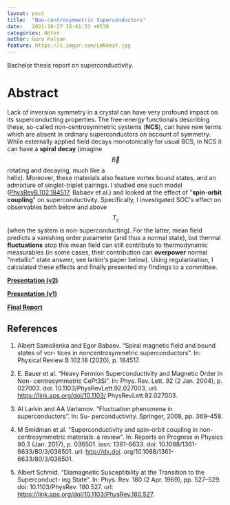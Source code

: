 ```yaml
---
layout: post
title:  "Non-centrosymmetric Superconductors"
date:   2021-10-27 16:41:33 +0530
categories: Notes
author: Guru Kalyan
feature: https://i.imgur.com/LmN4maY.jpg
---
```


Bachelor thesis report on superconductivity.

# Abstract
<!-- States formed by pairing in a superconductor can be classified according to their parity (for even frequency), namely
as even or odd parity (singlet or triplet respectively). However, this classification, relies on the presence of an inversion centre. -->

Lack of inversion symmetry in a crystal can have very profound impact on its
superconducting properties. The free-energy functionals describing these,
so-called non-centrosymmetric systems (**NCS**), can have new terms which are absent in ordinary superconductors
on account of symmetry. While externally applied field decays monotonically for usual BCS, in NCS
it can have a **spiral** **decay** (imagine $$ \vec{B} $$ rotating and decaying, much like a   
helix). Moreover, these materials also feature vortex bound states, and an admixture of
singlet-triplet pairings. I studied one such model ([PhysRevB.102.184517](https://journals.aps.org/prb/abstract/10.1103/PhysRevB.102.184517), Babaev et al.) and looked at the effect of "**spin**-**orbit**
**coupling**" on superconductivity. Specifically, I investigated SOC's effect
on observables both below and above $$ T_c $$ (when the system is non-superconducting). For the latter, mean field predicts a vanishing order parameter (and thus a normal state), but thermal **fluctuations** atop this mean field can still contribute to thermodynamic measurables (in some cases, their contribution can **overpower** normal "metallic" state answer, see larkin's paper below). Using regularization, I calculated these effects and finally presented my findings to a committee.





**<a href="https://guruzeta.github.io/sun/pdfs/btp_phase1_slides_vtwo.pdf" target="_blank">
Presentation (v2)</a>**

**<a href="https://guruzeta.github.io/sun/pdfs/btp_phase1_slides.pdf" target="_blank">
Presentation (v1)</a>**

**<a href="https://guruzeta.github.io/sun/pdfs/btp_phase1.pdf" target="_blank">
Final Report</a>**

## References

1. Albert Samoilenka and Egor Babaev. “Spiral magnetic field and bound states of vor- tices in noncentrosymmetric superconductors”. In: Physical Review B 102.18 (2020), p. 184517.
2. E. Bauer et al. “Heavy Fermion Superconductivity and Magnetic Order in Non- centrosymmetric CePt3Si”. In: Phys. Rev. Lett. 92 (2 Jan. 2004), p. 027003. doi: 10.1103/PhysRevLett.92.027003. url: https://link.aps.org/doi/10.1103/ PhysRevLett.92.027003.

3. AI Larkin and AA Varlamov. “Fluctuation phenomena in superconductors”. In: Su- perconductivity. Springer, 2008, pp. 369–458.

4. M Smidman et al. “Superconductivity and spin–orbit coupling in non-centrosymmetric materials: a review”. In: Reports on Progress in Physics 80.3 (Jan. 2017), p. 036501. issn: 1361-6633. doi: 10.1088/1361-6633/80/3/036501. url: http://dx.doi. org/10.1088/1361-6633/80/3/036501.

5. Albert Schmid. “Diamagnetic Susceptibility at the Transition to the Superconduct- ing State”. In: Phys. Rev. 180 (2 Apr. 1969), pp. 527–529. doi: 10.1103/PhysRev. 180.527. url: https://link.aps.org/doi/10.1103/PhysRev.180.527.
